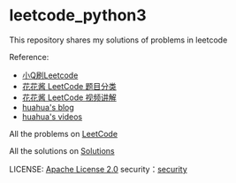 # leetcode_python3
This repository shares my solutions of problems in leetcode 

Reference:
- [小Q刷Leetcode](https://www.youtube.com/playlist?list=PLF5udHQZfhINA6hnR2TFv3MIsr-Ddg1D2)
- [花花酱 LeetCode 题目分类 ](https://docs.google.com/spreadsheets/d/1SbpY-04Cz8EWw3A_LBUmDEXKUMO31DBjfeMoA0dlfIA/edit?usp=sharing)
- [花花酱 LeetCode 视频讲解](https://docs.google.com/spreadsheets/d/1HV-iKgYJL4DpSOX1M-HcYG1cmz5CQxoduLOdEoTnIXo/edit?usp=sharing)
- [huahua's blog](https://zxi.mytechroad.com/blog/)
- [huahua's videos](https://www.youtube.com/user/xxfflower/playlists)


All the problems on [LeetCode](https://leetcode.com/problemset/all/)  

All the solutions on [Solutions](https://github.com/Jian-Chueng/leetcode_python3/tree/master/Solutions)

LICENSE: [Apache License 2.0](https://github.com/Jian-Chueng/leetcode_python3/blob/master/LICENSE)
security：[security](https://github.com/Jian-Chueng/leetcode_python3/blob/master/security)
